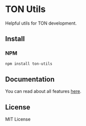 # TON Utils

Helpful utils for TON development.

## Install

### NPM

```bash
npm install ton-utils
```


## Documentation

You can read about all features [here](https://npmjs.com/package/ton-wallet-utils).

## License

MIT License